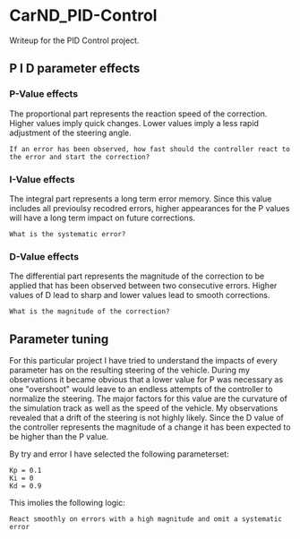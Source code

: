 # CarND_PID-Control

Writeup for the PID Control project.

## P I D parameter effects

### P-Value effects
The proportional part represents the reaction speed of the correction. Higher values imply quick changes. 
Lower values imply a less rapid adjustment of the steering angle.

```
If an error has been observed, how fast should the controller react to the error and start the correction? 
```

### I-Value effects
The integral part represents a long term error memory. Since this value includes all previoulsy recodred errors, higher appearances for the P values will have a long term impact on future corrections.

```
What is the systematic error?
```

### D-Value effects 
The differential part represents the magnitude of the correction to be applied that has been observed between two consecutive errors. Higher values of D lead to sharp and lower values lead to smooth corrections.

```
What is the magnitude of the correction?
```
 

## Parameter tuning
For this particular project I have tried to understand the impacts of every parameter has on the resulting steering of the vehicle. 
During my observations it became obvious that a lower value for P was necessary as one "overshoot" would leave to an endless attempts of the controller to normalize the steering. 
The major factors for this value are the curvature of the simulation track as well as the speed of the vehicle.
My observations revealed that a drift of the steering is not highly likely.
Since the  D value of the controller represents the magnitude of a change it has been expected to be higher than the P value. 

By try and error I have selected the following parameterset:
```
Kp = 0.1
Ki = 0
Kd = 0.9
```
This imolies the following logic: 

```
React smoothly on errors with a high magnitude and omit a systematic error
```

   
